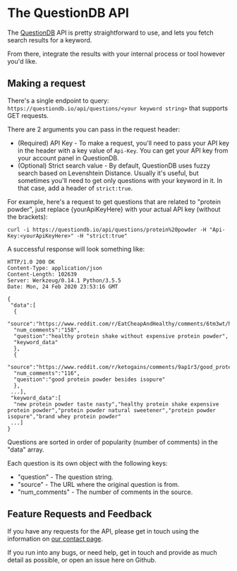 The QuestionDB API
====================

The [QuestionDB](https://questiondb.io/) API is pretty straightforward to use, and lets you fetch search results for a keyword. 

From there, integrate the results with your internal process or tool however you'd like.

Making a request
----------------
There's a single endpoint to query: `https://questiondb.io/api/questions/<your keyword string>` that supports GET requests.

There are 2 arguments you can pass in the request header:

* (Required) API Key - To make a request, you'll need to pass your API key in the header with a key value of `Api-Key`. You can get your API key from your account panel in QuestionDB.
* (Optional) Strict search value - By default, QuestionDB uses fuzzy search based on Levenshtein Distance. Usually it's useful, but sometimes you'll need to get only questions with your keyword in it. In that case, add a header of `strict:true`.

For example, here's a request to get questions that are related to "protein powder", just replace {yourApiKeyHere} with your actual API key (without the brackets):

```shell
curl -i https://questiondb.io/api/questions/protein%20powder -H "Api-Key:<yourApiKeyHere>" -H "strict:true"
```

A successful response will look something like:

```
HTTP/1.0 200 OK
Content-Type: application/json
Content-Length: 102639
Server: Werkzeug/0.14.1 Python/3.5.5
Date: Mon, 24 Feb 2020 23:53:16 GMT

{
 "data":[
  {
  "source":"https://www.reddit.com/r/EatCheapAndHealthy/comments/6tm3wt/healthy_protein_shake_without_expensive_protein/",
  "num_comments":"158",
  "question":"healthy protein shake without expensive protein powder",
  "keyword_data"
  },
  {
  "source":"https://www.reddit.com/r/ketogains/comments/9ap1r3/good_protein_powder_besides_isopure_difficulty/",
  "num_comments":"116",
  "question":"good protein powder besides isopure"
  },
 ...],
 "keyword_data":[
  "new protein powder taste nasty","healthy protein shake expensive protein powder","protein powder natural sweetener","protein powder isopure","brand whey protein powder"
 ...]
}
```

Questions are sorted in order of popularity (number of comments) in the "data" array.

Each question is its own object with the following keys:
* "question" - The question string.
* "source" - The URL where the original question is from.
* "num_comments" - The number of comments in the source.

Feature Requests and Feedback
-----------------------------
If you have any requests for the API, please get in touch using the information on [our contact page](https://questiondb.io/contact).

If you run into any bugs, or need help, get in touch and provide as much detail as possible, or open an issue here on Github.
